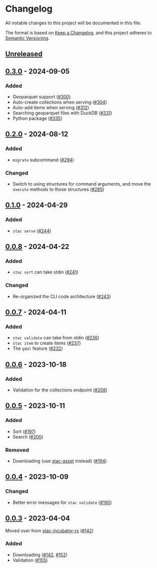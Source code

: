 
# Changelog

All notable changes to this project will be documented in this file.

The format is based on [Keep a Changelog](https://keepachangelog.com/en/1.0.0/), and this project adheres to [Semantic Versioning](https://semver.org/spec/v2.0.0.html).

## [Unreleased]

## [0.3.0] - 2024-09-05

### Added

- Geoparquet support ([#300](https://github.com/stac-utils/stac-rs/pull/300))
- Auto-create collections when serving ([#304](https://github.com/stac-utils/stac-rs/pull/304))
- Auto-add items when serving ([#312](https://github.com/stac-utils/stac-rs/pull/312))
- Searching geoparquet files with DuckDB ([#331](https://github.com/stac-utils/stac-rs/pull/331))
- Python package ([#335](https://github.com/stac-utils/stac-rs/pull/335))

## [0.2.0] - 2024-08-12

### Added

- `migrate` subcommand ([#294](https://github.com/stac-utils/stac-rs/pull/294))

### Changed

- Switch to using structures for command arguments, and move the `execute` methods to those structures ([#285](https://github.com/stac-utils/stac-rs/pull/285))

## [0.1.0] - 2024-04-29

### Added

- `stac serve` ([#244](https://github.com/stac-utils/stac-rs/pull/244))

## [0.0.8] - 2024-04-22

### Added

- `stac sort` can take stdin ([#241](https://github.com/stac-utils/stac-rs/pull/241))

### Changed

- Re-organized the CLI code architecture ([#243](https://github.com/stac-utils/stac-rs/pull/243))

## [0.0.7] - 2024-04-11

### Added

- `stac validate` can take from stdin ([#236](https://github.com/stac-utils/stac-rs/pull/236))
- `stac item` to create items ([#237](https://github.com/stac-utils/stac-rs/pull/237))
- The `gdal` feature ([#232](https://github.com/stac-utils/stac-rs/pull/232))

## [0.0.6] - 2023-10-18

### Added

- Validation for the collections endpoint ([#208](https://github.com/stac-utils/stac-rs/pull/208))

## [0.0.5] - 2023-10-11

### Added

- Sort ([#197](https://github.com/stac-utils/stac-rs/pull/197))
- Search ([#200](https://github.com/stac-utils/stac-rs/pull/200))

### Removed

- Downloading (use [stac-asset](https://github.com/stac-utils/stac-asset) instead) ([#194](https://github.com/stac-utils/stac-rs/pull/194))

## [0.0.4] - 2023-10-09

### Changed

- Better error messages for `stac validate` ([#190](https://github.com/stac-utils/stac-rs/pull/190))

## [0.0.3] - 2023-04-04

Moved over from [stac-incubator-rs](https://github.com/gadomski/stac-incubator-rs) ([#142](https://github.com/stac-utils/stac-rs/pull/142))

### Added

- Downloading ([#142](https://github.com/stac-utils/stac-rs/pull/142), [#152](https://github.com/stac-utils/stac-rs/pull/152))
- Validation ([#155](https://github.com/stac-utils/stac-rs/pull/155))

[Unreleased]: https://github.com/stac-utils/stac-rs/compare/stac-cli-v0.3.0..main
[0.3.0]: https://github.com/stac-utils/stac-rs/compare/stac-cli-v0.2.0..stac-cli-v0.3.0
[0.2.0]: https://github.com/stac-utils/stac-rs/compare/stac-cli-v0.1.0..stac-cli-v0.2.0
[0.1.0]: https://github.com/stac-utils/stac-rs/compare/stac-cli-v0.0.8..stac-cli-v0.1.0
[0.0.8]: https://github.com/stac-utils/stac-rs/compare/stac-cli-v0.0.7..stac-cli-v0.0.8
[0.0.7]: https://github.com/stac-utils/stac-rs/compare/stac-cli-v0.0.6..stac-cli-v0.0.7
[0.0.6]: https://github.com/stac-utils/stac-rs/compare/stac-cli-v0.0.5..stac-cli-v0.0.6
[0.0.5]: https://github.com/stac-utils/stac-rs/compare/stac-cli-v0.0.4..stac-cli-v0.0.5
[0.0.4]: https://github.com/stac-utils/stac-rs/compare/stac-cli-v0.0.3..stac-cli-v0.0.4
[0.0.3]: https://github.com/stac-utils/stac-rs/tree/stac-cli-v0.0.3

<!-- markdownlint-disable-file MD024 -->
